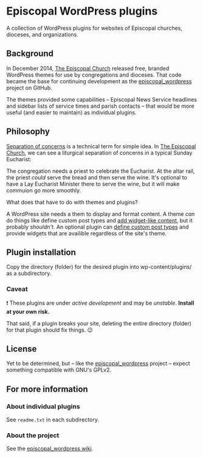 Episcopal WordPress plugins
===========================

A collection of WordPress plugins for websites of Episcopal churches, dioceses, and organizations.

## Background

In December 2014, [The Episcopal Church][E1] released free, branded WordPress themes for use by congregations and dioceses. That code became the base for continuing development as the [episcopal_wordpress][G1] project on GitHub.

The themes provided some capabilities &ndash; Episcopal News Service headlines and sidebar lists of  service times and parish contacts &ndash; that would be more useful (and easier to maintain) as individual plugins.

## Philosophy

[Separation of concerns][W1] is a technical term for simple idea. In [The Episcopal Church][E1], we can see a liturgical separation of concerns in a typical Sunday Eucharist:

The congregation needs a priest to celebrate the Eucharist. At the altar rail, the priest *could* serve the bread and then serve the wine. It's optional to have a Lay Eucharist Minister there to serve the wine, but it will make commuion go more smoothly.

What does that have to do with themes and plugins?

A WordPress site needs a them to display and format content. A theme *can* do things like define custom post types and [add widget-like content][C2], but it probably *shouldn't*. An optional plugin can [define custom post types][C1] and provide widgets that are availible regardless of the site's theme.

## Plugin installation

Copy the directory (folder) for the desired plugin into wp-content/plugins/ as a subdirectory.

### Caveat

:heavy_exclamation_mark:
These plugins are under *active development* and may be *unstable*. **Install at your own risk.**

That said, if a plugin breaks your site, deleting the entire directory (folder) for that plugin should fix things. :wink:

## License

Yet to be determined, but &ndash; like the [episcopal_wordpress][G1] project &ndash; expect something compatible with GNU's GPLv2.

## For more information 

### About individual plugins

See `readme.txt` in each subdirectory.

### About the project

See the [episcopal_wordpress wiki][G2].

[W1]: https://en.wikipedia.org/wiki/Separation_of_concerns
[E1]: http://episcopalchurch.org/
[C1]: http://codex.wordpress.org/Post_Types#A_word_about_custom_post_types_as_a_plugin
[C2]: http://codex.wordpress.org/Theme_Development#Widgets_.28sidebar.php.29
[G1]: https://github.com/shelleyvadams/episcopal_wordpress/
[G2]: https://github.com/shelleyvadams/episcopal_wordpress/wiki
